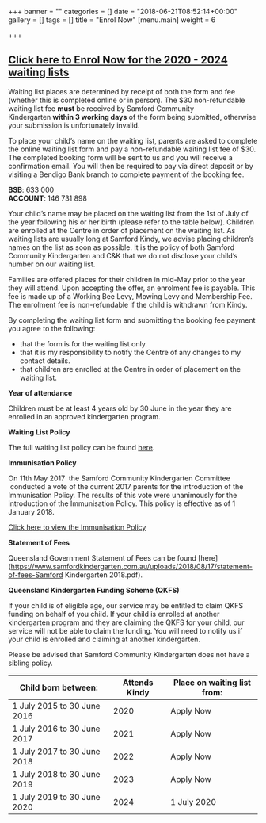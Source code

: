 +++
banner = ""
categories = []
date = "2018-06-21T08:52:14+00:00"
gallery = []
tags = []
title = "Enrol Now"
[menu.main]
weight = 6

+++
## [**Click here to Enrol Now for the 2020 - 2024 waiting lists**](https://www.samfordkindergarten.com.au/waiting-listv2/)

Waiting list places are determined by receipt of both the form and fee (whether this is completed online or in person). The $30 non-refundable waiting list fee **must** be received by Samford Community Kindergarten **within 3 working days** of the form being submitted, otherwise your submission is unfortunately invalid.

To place your child’s name on the waiting list, parents are asked to complete the online waiting list form and pay a non-refundable waiting list fee of $30. The completed booking form will be sent to us and you will receive a confirmation email. You will then be required to pay via direct deposit or by visiting a Bendigo Bank branch to complete payment of the booking fee.

**BSB**: 633 000  
**ACCOUNT**: 146 731 898

Your child’s name may be placed on the waiting list from the 1st of July of the year following his or her birth (please refer to the table below). Children are enrolled at the Centre in order of placement on the waiting list. As waiting lists are usually long at Samford Kindy, we advise placing children’s names on the list as soon as possible. It is the policy of both Samford Community Kindergarten and C&K that we do not disclose your child’s number on our waiting list.

Families are offered places for their children in mid-May prior to the year they will attend. Upon accepting the offer, an enrolment fee is payable. This fee is made up of a Working Bee Levy, Mowing Levy and Membership Fee. The enrolment fee is non-refundable if the child is withdrawn from Kindy.

By completing the waiting list form and submitting the booking fee payment you agree to the following:

* that the form is for the waiting list only.
* that it is my responsibility to notify the Centre of any changes to my contact details.
* that children are enrolled at the Centre in order of placement on the waiting list.

**Year of attendance**

Children must be at least 4 years old by 30 June in the year they are enrolled in an approved kindergarten program.

**Waiting List Policy**

The full waiting list policy can be found [here](https://www.samfordkindergarten.com.au/uploads/2018/08/07/WaitingListPolicy.pdf).

**Immunisation Policy**

On 11th May 2017  the Samford Community Kindergarten Committee  conducted a vote of the current 2017 parents for the introduction of the Immunisation Policy. The results of this vote were unanimously for the introduction of the Immunisation Policy. This policy is effective as of 1 January 2018.

[Click here to view the Immunisation Policy](https://www.samfordkindergarten.com.au/uploads/2018/08/07/ImmunisationPolicy.pdf)

**Statement of Fees**

Queensland Government Statement of Fees can be found [here](https://www.samfordkindergarten.com.au/uploads/2018/08/17/statement-of-fees-Samford Kindergarten 2018.pdf).

**Queensland Kindergarten Funding Scheme (QKFS)**

If your child is of eligible age, our service may be entitled to claim QKFS funding on behalf of you child. If your child is enrolled at another kindergarten program and they are claiming the QKFS for your child, our service will not be able to claim the funding. You will need to notify us if your child is enrolled and claiming at another kindergarten.

Please be advised that Samford Community Kindergarten does not have a sibling policy.

| Child born between: | Attends Kindy | Place on waiting list from: |
| --- | --- | --- |
| 1 July 2015 to 30 June 2016 | 2020 | Apply Now |
| 1 July 2016 to 30 June 2017 | 2021 | Apply Now |
| 1 July 2017 to 30 June 2018 | 2022 | Apply Now |
| 1 July 2018 to 30 June 2019 | 2023 | Apply Now |
| 1 July 2019 to 30 June 2020 | 2024 | 1 July 2020 |